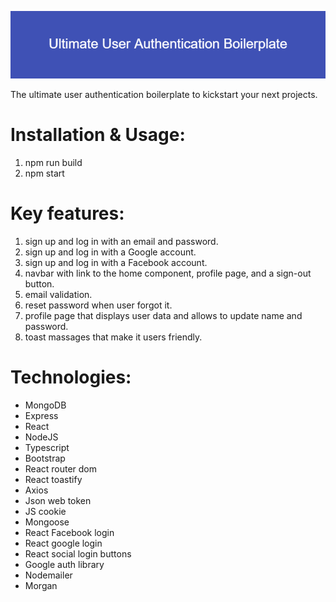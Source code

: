 ![Ultimate_User_Authentication_Boilerplate](https://github.com/Amir-Benyamini/auth-boilerplate/blob/main/assets/Ultimate_User_Authentication_Boilerplate.png "Ultimate User Authentication Boilerplate")

The ultimate user authentication boilerplate to kickstart your next projects.

# Installation & Usage:

1. npm run build
2. npm start

# Key features:

1. sign up and log in with an email and password.
2. sign up and log in with a Google account.
3. sign up and log in with a Facebook account.
4. navbar with link to the home component, profile page, and a sign-out button.
5. email validation.
6. reset password when user forgot it.
7. profile page that displays user data and allows to update name and password.
8. toast massages that make it users friendly.

# Technologies:

- MongoDB
- Express
- React
- NodeJS
- Typescript
- Bootstrap
- React router dom
- React toastify
- Axios
- Json web token
- JS cookie
- Mongoose
- React Facebook login
- React google login
- React social login buttons
- Google auth library
- Nodemailer
- Morgan

